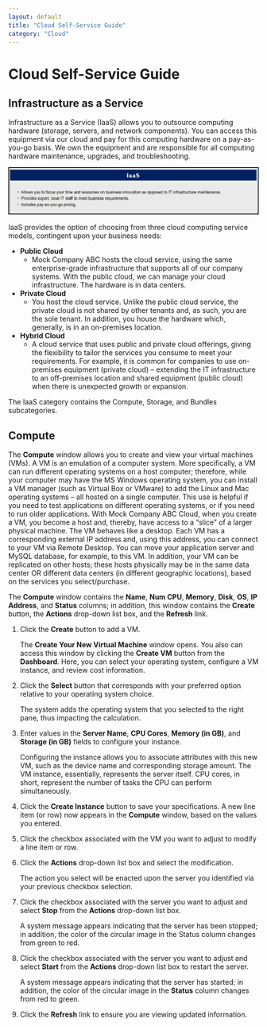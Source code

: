 ```yaml
---
layout: default
title: "Cloud Self-Service Guide"
category: "Cloud"
---
```


# Cloud Self-Service Guide

## Infrastructure as a Service
Infrastructure as a Service (IaaS) allows you to outsource computing hardware (storage, servers, and network components). You can access this equipment via our cloud and pay for this computing hardware on a pay-as-you-go basis. We own the equipment and are responsible for all computing hardware maintenance, upgrades, and troubleshooting.

![IaaS](/img/cloud_ss.png)

IaaS provides the option of choosing from three cloud computing service models, contingent upon your business needs:

* **Public Cloud**
  * Mock Company ABC hosts the cloud service, using the same enterprise-grade infrastructure that supports all of our company systems. With the public cloud, we can manage your cloud infrastructure. The hardware is in data centers.
* **Private Cloud**
  * You host the cloud service. Unlike the public cloud service, the private cloud is not shared by other tenants and, as such, you are the sole tenant. In addition, you house the hardware which, generally, is in an on-premises location.
* **Hybrid Cloud**
  * A cloud service that uses public and private cloud offerings, giving the flexibility to tailor the services you consume to meet your requirements. For example, it is common for companies to use on-premises equipment (private cloud) – extending the IT infrastructure to an off-premises location and shared equipment (public cloud) when there is unexpected growth or expansion.

The IaaS category contains the Compute, Storage, and Bundles subcategories.

## Compute
The **Compute** window allows you to create and view your virtual machines (VMs). A VM is an emulation of a computer system. More specifically, a VM can run different operating systems on a host computer; therefore, while your computer may have the MS Windows operating system, you can install a VM manager (such as Virtual Box or VMware) to add the Linux and Mac operating systems – all hosted on a single computer. This use is helpful if you need to test applications on different operating systems, or if you need to run older applications. With Mock Company ABC Cloud, when you create a VM, you become a host and, thereby, have access to a “slice” of a larger physical machine. The VM behaves like a desktop. Each VM has a corresponding external IP address and, using this address, you can connect to your VM via Remote Desktop. You can move your application server and MySQL database, for example, to this VM. In addition, your VM can be replicated on other hosts; these hosts physically may be in the same data center OR different data centers (in different geographic locations), based on the services you select/purchase.

The **Compute** window contains the **Name**, **Num CPU**, **Memory**, **Disk**, **OS**, **IP Address**, and **Status** columns; in addition, this window contains the **Create** button, the **Actions** drop-down list box, and the **Refresh** link.
1. Click the **Create** button to add a VM.
    
    The **Create Your New Virtual Machine** window opens. You also can access this window by clicking the **Create VM** button from the **Dashboard**. Here, you can select your operating system, configure a VM instance, and review cost information.
1. Click the **Select** button that corresponds with your preferred option relative to your operating system choice.
    
    The system adds the operating system that you selected to the right pane, thus impacting the calculation.
1. Enter values in the **Server Name**, **CPU Cores**, **Memory (in GB)**, and **Storage (in GB)** fields to configure your instance.
    
    Configuring the instance allows you to associate attributes with this new VM, such as the device name and corresponding storage amount. The VM instance, essentially, represents the server itself. CPU cores, in short, represent the number of tasks the CPU can perform simultaneously.
1.	Click the **Create Instance** button to save your specifications.
    A new line item (or row) now appears in the **Compute** window, based on the values you entered.
1.	Click the checkbox associated with the VM you want to adjust to modify a line item or row.
1.	Click the **Actions** drop-down list box and select the modification.
    
    The action you select will be enacted upon the server you identified via your previous checkbox selection.
1.	Click the checkbox associated with the server you want to adjust and select **Stop** from the **Actions** drop-down list box.
    
    A system message appears indicating that the server has been stopped; in addition, the color of the circular image in the Status column changes from green to red.
1.	Click the checkbox associated with the server you want to adjust and select **Start** from the **Actions** drop-down list box to restart the server.
    
    A system message appears indicating 
    that the server has started; in addition, the color of the circular image in the **Status** column changes from red to green.
1.	Click the **Refresh** link to ensure you are viewing updated information.


